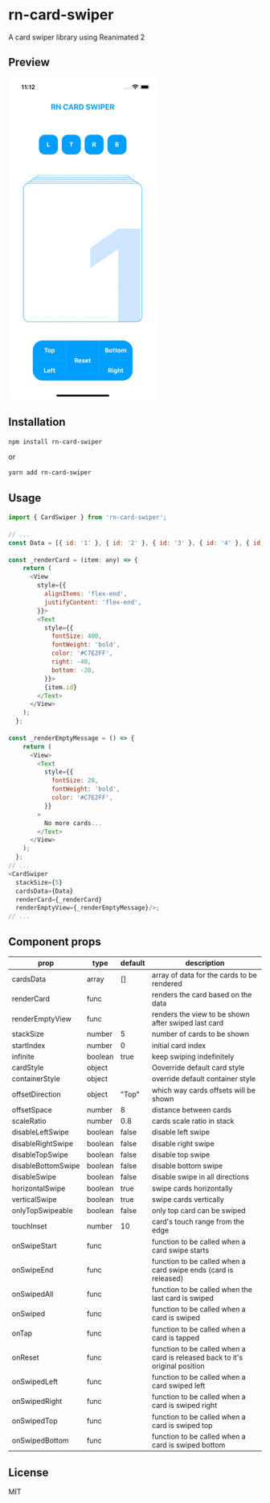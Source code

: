# rn-card-swiper

A card swiper library using Reanimated 2

## Preview

![@screenshot-rn-card-swiper](https://github.com/emu075/rn-card-swiper/blob/master/screenshots/screenshot-rn-card-swiper.gif?raw=true)

## Installation

```sh
npm install rn-card-swiper
```

or

```sh
yarn add rn-card-swiper
```

## Usage

```js
import { CardSwiper } from 'rn-card-swiper';

// ...
const Data = [{ id: '1' }, { id: '2' }, { id: '3' }, { id: '4' }, { id: '5' }, { id: '6' }, { id: '7' }];

const _renderCard = (item: any) => {
    return (
      <View
        style={{
          alignItems: 'flex-end',
          justifyContent: 'flex-end',
        }}>
        <Text
          style={{
            fontSize: 400,
            fontWeight: 'bold',
            color: '#C7E2FF',
            right: -40,
            bottom: -20,
          }}>
          {item.id}
        </Text>
      </View>
    );
  };

const _renderEmptyMessage = () => {
    return (
      <View>
        <Text
          style={{
            fontSize: 28,
            fontWeight: 'bold',
            color: '#C7E2FF',
          }}
        >
          No more cards...
        </Text>
      </View>
    );
  };
// ...
<CardSwiper
  stackSize={5}
  cardsData={Data}
  renderCard={_renderCard}
  renderEmptyView={_renderEmptyMessage}/>;
// ...
```

## Component props

| prop                | type           | default       | description                                                                               |
| ------------------- | -------------- | ------------- | ----------------------------------------------------------------------------------------- |
| cardsData           | array          | []            | array of data for the cards to be rendered                                                                                 |
| renderCard          | func           |               | renders the card based on the data                                                                                     |
| renderEmptyView     | func           |               | renders the view to be shown after swiped last card                                                                                        |
| stackSize           | number         | 5             | number of cards to be shown         |
| startIndex          | number         | 0             | initial card index                                                                                     |
| infinite            | boolean        | true          | keep swiping indefinitely                                                              |
| cardStyle           | object         |               | Ooverride default card style                                                |
| containerStyle      | object         |               | override default container style                                                                             |
| offsetDirection     | object         | "Top"         | which way cards offsets will be shown                                                                     |
| offsetSpace         | number         | 8             | distance between cards                                                           |
| scaleRatio          | number         | 0.8           | cards scale ratio in stack  |
| disableLeftSwipe    | boolean        | false         | disable left swipe                                                                  |
| disableRightSwipe   | boolean        | false         | disable right swipe                                                          |
| disableTopSwipe     | boolean        | false         | disable top swipe                                                           |
| disableBottomSwipe  | boolean        | false         | disable bottom swipe                                    |
| disableSwipe        | boolean        | false         | disable swipe in all directions                                                                 |
| horizontalSwipe     | boolean        | true          | swipe cards horizontally                                                     |
| verticalSwipe       | boolean        | true          | swipe cards vertically |                                                                  |
| onlyTopSwipeable    | boolean        | false         | only top card can be swiped |                                                                  |
| touchInset          | number         | 10            | card's touch range from the edge|                                                                  |
| onSwipeStart        | func           |               | function to be called when a card swipe starts                                                     |
| onSwipeEnd          | func           |               | function to be called when a card swipe ends (card is released)                                                      |
| onSwipedAll         | func           |               | function to be called when the last card is swiped                                            |
| onSwiped            | func           |               | function to be called when a card is swiped |                                              |
| onTap               | func           |               | function to be called when a card is tapped |                                              |
| onReset             | func           |               | function to be called when a card is released back to it's original position |                                              |
| onSwipedLeft        | func           |               | function to be called when a card swiped left |                                              |
| onSwipedRight       | func           |               | function to be called when a card is swiped right |                                              |
| onSwipedTop         | func           |               | function to be called when a card is swiped top |                                              |
| onSwipedBottom      | func           |               | function to be called when a card is swiped bottom |                                              |

## License

MIT
